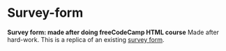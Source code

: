 # Survey-form
**Survey form: made after doing freeCodeCamp HTML course**
Made after hard-work.
This is a replica of an existing [survey form](https://survey-form.freecodecamp.rocks/).

